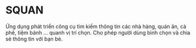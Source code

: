 SQUAN
=====

Ứng dụng phát triển công cụ tìm kiếm thông tin các nhà hàng, quán ăn, cà phê, tiệm bánh ... quanh vị trí chọn. Cho phép người dùng bình chọn và chia sẻ thông tin với bạn bè.
